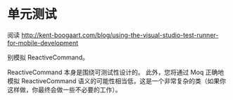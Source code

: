 # 单元测试

阅读 http://kent-boogaart.com/blog/using-the-visual-studio-test-runner-for-mobile-development

别模拟 ReactiveCommand。

ReactiveCommand 本身是围绕可测试性设计的。 此外，您将通过 Moq 正确地模拟 ReactiveCommand 语义的可能性相当低，这是一个非常复杂的类（如果你这样做，你最终会做一些不必要的工作）。